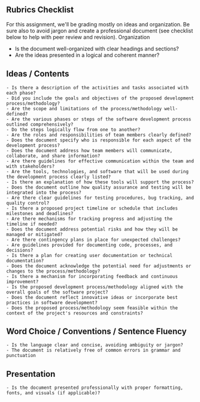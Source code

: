 ## Rubrics Checklist

For this assignment, we'll be grading mostly on ideas and organization. Be sure also to avoid jargon and create a professional document (see checklist below to help with peer review and revision).
Organization

- Is the document well-organized with clear headings and sections?
- Are the ideas presented in a logical and coherent manner?

## Ideas / Contents

	- Is there a description of the activities and tasks associated with each phase?
	- Did you include the goals and objectives of the proposed development process/methodology?
	- Are the scope and limitations of the process/methodology well-defined?
	- Are the various phases or steps of the software development process outlined comprehensively?
	- Do the steps logically flow from one to another?
	- Are the roles and responsibilities of team members clearly defined?
	- Does the document specify who is responsible for each aspect of the development process?
	- Does the document address how team members will communicate, collaborate, and share information?
	- Are there guidelines for effective communication within the team and with stakeholders?
	- Are the tools, technologies, and software that will be used during the development process clearly listed?
	- Is there an explanation of how these tools will support the process?
	- Does the document outline how quality assurance and testing will be integrated into the process?
	- Are there clear guidelines for testing procedures, bug tracking, and quality control?
	- Is there a proposed project timeline or schedule that includes milestones and deadlines?
	- Are there mechanisms for tracking progress and adjusting the timeline if needed?
	- Does the document address potential risks and how they will be managed or mitigated?
	- Are there contingency plans in place for unexpected challenges?
	- Are guidelines provided for documenting code, processes, and decisions?
	- Is there a plan for creating user documentation or technical documentation?
	- Does the document acknowledge the potential need for adjustments or changes to the process/methodology?
	- Is there a mechanism for incorporating feedback and continuous improvement?
	- Is the proposed development process/methodology aligned with the overall goals of the software project?
	- Does the document reflect innovative ideas or incorporate best practices in software development?
	- Does the proposed process/methodology seem feasible within the context of the project's resources and constraints?

## Word Choice / Conventions / Sentence Fluency

    - Is the language clear and concise, avoiding ambiguity or jargon?
    - The document is relatively free of common errors in grammar and punctuation

## Presentation

    - Is the document presented professionally with proper formatting, fonts, and visuals (if applicable)?

